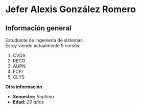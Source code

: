 # Jefer Alexis González Romero
## Información general
Estudiante de ingeniería de sistemas.\
Estoy viendo actualmente 5 cursos:
1) CVDS
2) RECO
3) AUPN
4) FCFI
5) CLYS

**Otra información**
- **Semestre:** *Septimo*
- **Edad:** *20 años*
